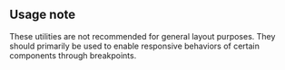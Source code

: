 ## Usage note

These utilities are not recommended for general layout purposes. They should primarily be used to enable responsive behaviors of certain components through breakpoints.